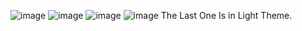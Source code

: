 ![image](https://github.com/user-attachments/assets/2b849075-93ea-4237-83c0-e79345605721)
![image](https://github.com/user-attachments/assets/14b54a0f-6b61-46a2-8a37-d06d40d36140)
![image](https://github.com/user-attachments/assets/9a12fcaf-41a6-4c21-a0ff-71c1428b9f6a)
![image](https://github.com/user-attachments/assets/8ac4293f-f80e-4255-8966-52767b577268)
The Last One Is in Light Theme.
